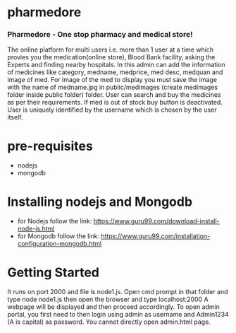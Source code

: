 # pharmedore
### Pharmedore - One stop pharmacy and medical store!
The online platform for multi users i.e. more than 1 user at a time which provies you the medication(online store), Blood Bank facility, asking the Experts and finding nearby hospitals.
In this admin can add the information of medicines like category, medname, medprice, med desc, medquan and image of med. For image of the med to display 
you must save the image with the name of medname.jpg in public/medimages (create medimages folder inside public folder) folder. User can search and buy the medicines as per their requirements. If med is out of stock
buy button is deactivated. User is uniquely identified by the username which is chosen by the user itself.
# pre-requisites
* nodejs
* mongodb
# Installing nodejs and Mongodb
* for Nodejs follow the link: https://www.guru99.com/download-install-node-js.html
* for Mongodb follow the link: https://www.guru99.com/installation-configuration-mongodb.html
# Getting Started
It runs on port 2000 and file is node1.js. Open cmd prompt in that folder and type node node1.js then open the browser and type localhost:2000 
A webpage will be displayed and then proceed accordingly. To open admin portal, you first need to then login using admin as username and Admin1234 (A is capital) as password.
You cannot directly open admin.html page.
